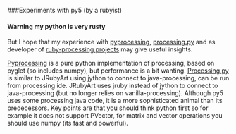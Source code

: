 ###Experiments with py5 (by a rubyist)

#### Warning my python is very rusty

But I hope that my experience with [pyprocessing][pyp], [processing.py][pyde] and as developer of [ruby-processing projects][rp5] may give useful insights.

[Pyprocessing][pyp] is a pure python implementation of processing, based on pyglet (so includes numpy), but performance is a bit wanting. [Processing.py][pyde] is similar to JRubyArt using jython to connect to java-processing, can be run from processing ide. JRubyArt uses jruby instead of jython to connect to java-processing (but no longer relies on vanilla-processing). Although py5 uses some processing java code, it is a more sophisticated animal than its predecessors. Key points are that you should think python first so for example it does not support PVector, for matrix and vector operations you should use numpy (its fast and powerful).



[pyp]:https://github.com/monkstone/pyprocessing-experiments
[pyde]:https://github.com/monkstone/processing.py-examples
[rp5]:https://ruby-processing.github.io/
